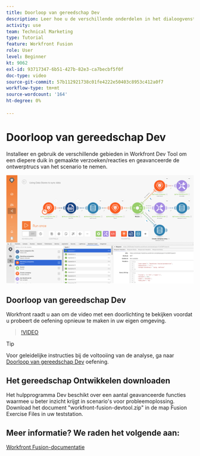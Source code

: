```yaml
---
title: Doorloop van gereedschap Dev
description: Leer hoe u de verschillende onderdelen in het dialoogvenster [!DNL Adobe Workfront Fusion Dev Tool] om een diepere duik in geavanceerde scenario ontwerptrucs te nemen.
activity: use
team: Technical Marketing
type: Tutorial
feature: Workfront Fusion
role: User
level: Beginner
kt: 9062
exl-id: 93717347-6b51-427b-82e3-ca7becbf5f0f
doc-type: video
source-git-commit: 57b112921738c01fe4222e50403c8953c412a0f7
workflow-type: tm+mt
source-wordcount: '164'
ht-degree: 0%

---
```


# Doorloop van gereedschap Dev

Installeer en gebruik de verschillende gebieden in Workfront Dev Tool om een diepere duik in gemaakte verzoeken/reacties en geavanceerde de ontwerptrucs van het scenario te nemen.

![Een afbeelding van een Fusion-scenario en het gereedschap Ontwikkelen](assets/troubleshooting-and-error-handling-1.png)

## Doorloop van gereedschap Dev

Workfront raadt u aan om de video met een doorlichting te bekijken voordat u probeert de oefening opnieuw te maken in uw eigen omgeving.

>[!VIDEO](https://video.tv.adobe.com/v/335303/?quality=12&learn=on)

>[!TIP]
>
>Voor geleidelijke instructies bij de voltooiing van de analyse, ga naar [Doorloop van gereedschap Dev](https://experienceleague.adobe.com/docs/workfront-learn/tutorials-workfront/fusion/exercises/devtool.html?lang=en) oefening.


## Het gereedschap Ontwikkelen downloaden

Het hulpprogramma Dev beschikt over een aantal geavanceerde functies waarmee u beter inzicht krijgt in scenario&#39;s voor probleemoplossing. Download het document &quot;workfront-fusion-devtool.zip&quot; in de map Fusion Exercise Files in uw teststation.



## Meer informatie? We raden het volgende aan:

[Workfront Fusion-documentatie](https://experienceleague.adobe.com/docs/workfront/using/adobe-workfront-fusion/workfront-fusion-2.html?lang=en)
